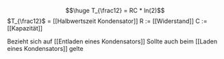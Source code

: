 $$\huge T_{\frac12} = RC * ln(2)$$
$T_{\frac12}$ = [[Halbwertszeit Kondensator]]
R := [[Widerstand]]
C := [[Kapazität]]

Bezieht sich auf [[Entladen eines Kondensators]]
Sollte auch beim [[Laden eines Kondensators]] gelte

